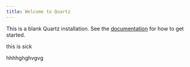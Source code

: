 ```yaml
---
title: Welcome to Quartz
---
```


This is a blank Quartz installation.
See the [documentation](https://quartz.jzhao.xyz) for how to get started.


this is sick

hhhhghghvgvg